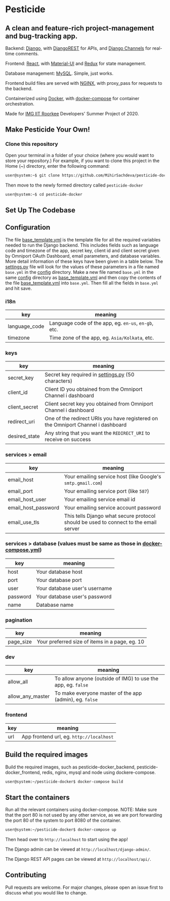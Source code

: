 # Pesticide

## A clean and feature-rich project-management and bug-tracking app.

Backend: [Django](https://www.djangoproject.com), with [DjangoREST](https://www.django-rest-framework.org) for APIs, and [Django Channels](https://channels.readthedocs.io/en/latest/) for real-time comments.

Frontend: [React](https://reactjs.org/), with [Material-UI](https://material-ui.com/) and [Redux](https://react-redux.js.org/) for state management.

Database management: [MySQL](https://www.mysql.com/). Simple, just works.

Frontend build files are served with [NGINX](https://www.nginx.com/), with proxy_pass for requests to the backend.

Containerized using [Docker](https://www.docker.com/), with [docker-compose](https://docs.docker.com/compose/) for container orchestration.

Made for [IMG IIT Roorkee](https://img.channeli.in) Developers' Summer Project of 2020.

## Make Pesticide Your Own!

### Clone this repository

Open your terminal in a folder of your choice (where you would want to store your repository.) For example, if you want to clone this project in the Home (~) directory, enter the following command:

```bash
user@system:~$ git clone https://github.com/MihirSachdeva/pesticide-docker.git
```

Then move to the newly formed directory called `pesticide-docker`

```bash
user@system:~$ cd pesticide-docker
```

## Set Up The Codebase

## Configuration

The file [base_template.yml](pesticide_backend/src/config/base_template.yml) is the template file for all the required variables needed to run the Django backend. This includes fields such as language code and timezone of the app, secret key, client id and client secret given by Omniport OAuth Dashboard, email parameters, and database variables. More detail information of these keys have been given in a table below. The [settings.py](pesticide_backend/src/pesticide/settings.py) file will look for the values of these parameters in a file named `base.yml` in the [config](pesticide_backend/src/config/) directory.
Make a new file named `base.yml` in the same [config](pesticide_backend/src/config/) directory as [base_template.yml](pesticide_backend/src/config/base_template.yml) and then copy the contents of the file [base_template.yml](pesticide_backend/src/config/base_template.yml) into `base.yml`. Then fill all the fields in `base.yml` and hit save.

### **i18n**

| key           | meaning                                              |
| ------------- | ---------------------------------------------------- |
| language_code | Language code of the app, eg. `en-us`, `en-gb`, etc. |
| timezone      | Time zone of the app, eg. `Asia/Kolkata`, etc.       |

### **keys**

| key           | meaning                                                                                           |
| ------------- | ------------------------------------------------------------------------------------------------- |
| secret_key    | Secret key required in [settings.py](pesticide_backend/src/pesticide/settings.py) (50 characters) |
| client_id     | Client ID you obtained from the Omniport Channel i dashboard                                      |
| client_secret | Client secret key you obtained from Omniport Channel i dashboard                                  |
| redirect_uri  | One of the redirect URIs you have registered on the Omniport Channel i dashboard                  |
| desired_state | Any string that you want the `REDIRECT_URI` to receive on success                                 |

### services > **email**

| key                 | meaning                                                                              |
| ------------------- | ------------------------------------------------------------------------------------ |
| email_host          | Your emailing service host (like Google's `smtp.gmail.com`)                          |
| email_port          | Your emailing service port (like `587`)                                              |
| email_host_user     | Your emailing service email id                                                       |
| email_host_password | Your emailing service account password                                               |
| email_use_tls       | This tells Django what secure protocol should be used to connect to the email server |

### services > **database** (values must be same as those in [docker-compose.yml](docker-compose.yml))

| key      | meaning                       |
| -------- | ----------------------------- |
| host     | Your database host            |
| port     | Your database port            |
| user     | Your database user's username |
| password | Your database user's password |
| name     | Database name                 |

### pagination

| key       | meaning                                        |
| --------- | ---------------------------------------------- |
| page_size | Your preferred size of items in a page, eg. 10 |

### dev

| key              | meaning                                                      |
| ---------------- | ------------------------------------------------------------ |
| allow_all        | To allow anyone (outside of IMG) to use the app, eg. `false` |
| allow_any_master | To make everyone master of the app (admin), eg. `false`      |

### frontend

| key | meaning                                 |
| --- | --------------------------------------- |
| url | App frontend url, eg. `http://localhost` |

## Build the required images

Build the required images, such as pesticide-docker_backend, pesticide-docker_frontend, redis, nginx, mysql and node using dockere-compose.

```bash
user@system:~/pesticide-docker$ docker-compose build
```

## Start the containers

Run all the relevant containers using docker-compose.
NOTE: Make sure that the port 80 is not used by any other service, as we are port forwarding the port 80 of the system to port 8080 of the container.

```bash
user@system:~/pesticide-docker$ docker-compose up
```

Then head over to `http://localhost` to start using the app!

The Django admin can be viewed at `http://localhost/django-admin/`.

The Django REST API pages can be viewed at `http://localhost/api/`.

## Contributing

Pull requests are welcome. For major changes, please open an issue first to discuss what you would like to change.
